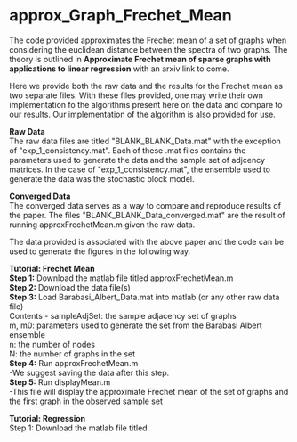 # approx_Graph_Frechet_Mean

The code provided approximates the Frechet mean of a set of graphs when considering the euclidean distance between the spectra of two graphs. The theory is outlined in **Approximate Frechet mean of sparse graphs with applications to linear regression** with an arxiv link to come.  <br />

Here we provide both the raw data and the results for the Frechet mean as two separate files. With these files provided, one may write their own implementation fo the algorithms present here on the data and compare to our results. Our implementation of the algorithm is also provided for use.

**Raw Data** <br />
The raw data files are titled "BLANK_BLANK_Data.mat" with the exception of "exp_1_consistency.mat". Each of these .mat files contains the parameters used to generate the data and the sample set of adjcency matrices. In the case of "exp_1_consistency.mat", the ensemble used to generate the data was the stochastic block model. 

**Converged Data** <br />
The converged data serves as a way to compare and reproduce results of the paper. The files "BLANK_BLANK_Data_converged.mat" are the result of running approxFrechetMean.m given the raw data.

The data provided is associated with the above paper and the code can be used to generate the figures in the following way.

**Tutorial: Frechet Mean** <br />
**Step 1:** Download the matlab file titled approxFrechetMean.m <br />
**Step 2:** Download the data file(s) <br />
**Step 3:** Load Barabasi_Albert_Data.mat into matlab (or any other raw data file) <br />
Contents - sampleAdjSet: the sample adjacency set of graphs <br />
              m, m0: parameters used to generate the set from the Barabasi Albert ensemble <br />
              n: the number of nodes <br />
              N: the number of graphs in the set <br />
**Step 4:** Run approxFrechetMean.m  <br />
        -We suggest saving the data after this step. <br />
**Step 5:** Run displayMean.m <br />
        -This file will display the approximate Frechet mean of the set of graphs and the first graph in the observed sample set <br />

**Tutorial: Regression** <br />
Step 1: Download the matlab file titled  <br />
